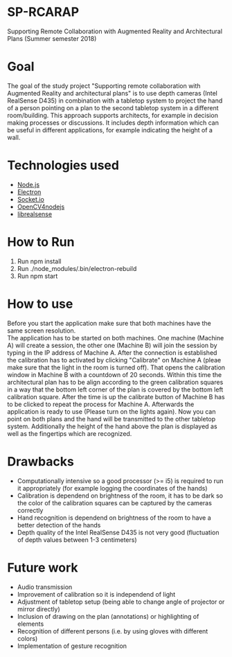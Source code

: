 # SP-RCARAP
Supporting Remote Collaboration with Augmented Reality and Architectural Plans (Summer semester 2018)

# Goal
The goal of the study project "Supporting remote collaboration with Augmented Reality and architectural plans" is to use depth cameras (Intel RealSense D435) in combination with a tabletop system to project the hand of a person pointing on a plan to the second tabletop system in a different room/building. This approach supports architects, for example in decision making processes or discussions. It includes depth information which can be useful in different applications, for example indicating the height of a wall.

# Technologies used
* [Node.js](https://github.com/nodejs/node)
* [Electron](https://github.com/electron)
* [Socket.io](https://github.com/socketio)
* [OpenCV4nodejs](https://github.com/justadudewhohacks/opencv4nodejs)
* [librealsense](https://github.com/IntelRealSense/librealsense)

# How to Run
1. Run npm install
2. Run ./node_modules/.bin/electron-rebuild
3. Run npm start

# How to use
Before you start the application make sure that both machines have the same screen resolution.  
The application has to be started on both machines. One machine (Machine A) will create a session, the other one (Machine B) will join the session by typing in the IP address of Machine A. After the connection is established the calibration has to activated by clicking "Calibrate" on Machine A (pleae make sure that the light in the room is turned off). That opens the calibration window in Machine B with a countdown of 20 seconds. Within this time the architectural plan has to be align according to the green calibration squares in a way that the bottom left corner of the plan is covered by the bottom left calibration square. After the time is up the calibrate button of Machine B has to be clicked to repeat the process for Machine A. Afterwards the application is ready to use (Please turn on the lights again). Now you can point on both plans and the hand will be transmitted to the other tabletop system. Additionally the height of the hand above the plan is displayed as well as the fingertips which are recognized.

# Drawbacks
* Computationally intensive so a good processor (>= i5) is required to run it appropriately (for example logging the coordinates of the hands)
* Calibration is dependend on brightness of the room, it has to be dark so the color of the calibration squares can be captured by the cameras correctly
* Hand recognition is dependend on brightness of the room to have a better detection of the hands
* Depth quality of the Intel RealSense D435 is not very good (fluctuation of depth values between 1-3 centimeters)

# Future work
* Audio transmission
* Improvement of calibration so it is independend of light
* Adjustment of tabletop setup (being able to change angle of projector or mirror directly)
* Inclusion of drawing on the plan (annotations) or highlighting of elements
* Recognition of different persons (i.e. by using gloves with different colors)
* Implementation of gesture recognition